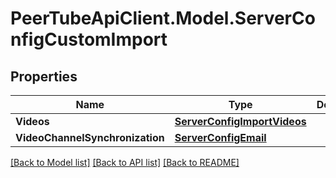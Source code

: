 # PeerTubeApiClient.Model.ServerConfigCustomImport

## Properties

Name | Type | Description | Notes
------------ | ------------- | ------------- | -------------
**Videos** | [**ServerConfigImportVideos**](ServerConfigImportVideos.md) |  | [optional] 
**VideoChannelSynchronization** | [**ServerConfigEmail**](ServerConfigEmail.md) |  | [optional] 

[[Back to Model list]](../README.md#documentation-for-models) [[Back to API list]](../README.md#documentation-for-api-endpoints) [[Back to README]](../README.md)


